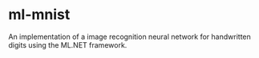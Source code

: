 # ml-mnist
An implementation of a image recognition neural network for handwritten digits using the ML.NET framework.
